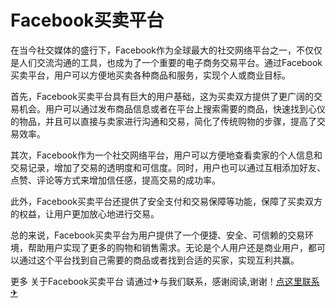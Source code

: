 # Facebook买卖平台

在当今社交媒体的盛行下，Facebook作为全球最大的社交网络平台之一，不仅仅是人们交流沟通的工具，也成为了一个重要的电子商务交易平台。通过Facebook买卖平台，用户可以方便地买卖各种商品和服务，实现个人或商业目标。

首先，Facebook买卖平台具有巨大的用户基础，这为买卖双方提供了更广阔的交易机会。用户可以通过发布商品信息或者在平台上搜索需要的商品，快速找到心仪的物品，并且可以直接与卖家进行沟通和交易，简化了传统购物的步骤，提高了交易效率。

其次，Facebook作为一个社交网络平台，用户可以方便地查看卖家的个人信息和交易记录，增加了交易的透明度和可信度。同时，用户也可以通过互相添加好友、点赞、评论等方式来增加信任感，提高交易的成功率。

此外，Facebook买卖平台还提供了安全支付和交易保障等功能，保障了买卖双方的权益，让用户更加放心地进行交易。

总的来说，Facebook买卖平台为用户提供了一个便捷、安全、可信赖的交易环境，帮助用户实现了更多的购物和销售需求。无论是个人用户还是商业用户，都可以通过这个平台找到自己需要的商品或者找到合适的买家，实现互利共赢。

更多 关于Facebook买卖平台 请通过✈与我们联系，感谢阅读,谢谢！[点这里联系✈](https://ww.k02.cc)